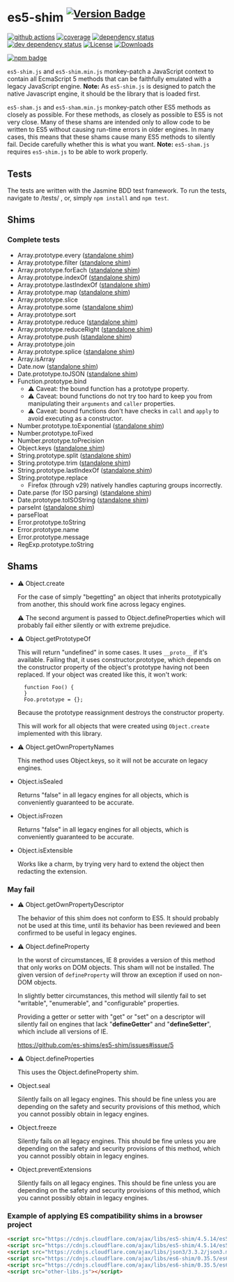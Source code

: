 # es5-shim <sup>[![Version Badge][npm-version-svg]][package-url]</sup>

[![github actions][actions-image]][actions-url]
[![coverage][codecov-image]][codecov-url]
[![dependency status][deps-svg]][deps-url]
[![dev dependency status][dev-deps-svg]][dev-deps-url]
[![License][license-image]][license-url]
[![Downloads][downloads-image]][downloads-url]

[![npm badge][npm-badge-png]][package-url]

`es5-shim.js` and `es5-shim.min.js` monkey-patch a JavaScript context to
contain all EcmaScript 5 methods that can be faithfully emulated with a
legacy JavaScript engine.
**Note:** As `es5-shim.js` is designed to patch the native Javascript
engine, it should be the library that is loaded first.

`es5-sham.js` and `es5-sham.min.js` monkey-patch other ES5 methods as
closely as possible.  For these methods, as closely as possible to ES5
is not very close.  Many of these shams are intended only to allow code
to be written to ES5 without causing run-time errors in older engines.
In many cases, this means that these shams cause many ES5 methods to
silently fail.  Decide carefully whether this is what you want.
**Note:** `es5-sham.js` requires `es5-shim.js` to be able to work properly.

## Tests

The tests are written with the Jasmine BDD test framework.
To run the tests, navigate to <root-folder>/tests/ , or,
simply `npm install` and `npm test`.

## Shims

### Complete tests ###

* Array.prototype.every ([standalone shim](https://www.npmjs.com/package/array.prototype.every))
* Array.prototype.filter ([standalone shim](https://www.npmjs.com/package/array.prototype.filter))
* Array.prototype.forEach ([standalone shim](https://www.npmjs.com/package/array.prototype.foreach))
* Array.prototype.indexOf ([standalone shim](https://www.npmjs.com/package/array.prototype.indexof))
* Array.prototype.lastIndexOf ([standalone shim](https://www.npmjs.com/package/array.prototype.lastindexof))
* Array.prototype.map ([standalone shim](https://www.npmjs.com/package/array.prototype.map))
* Array.prototype.slice
* Array.prototype.some ([standalone shim](https://www.npmjs.com/package/array.prototype.some))
* Array.prototype.sort
* Array.prototype.reduce ([standalone shim](https://www.npmjs.com/package/array.prototype.reduce))
* Array.prototype.reduceRight ([standalone shim](https://www.npmjs.com/package/array.prototype.reduceright))
* Array.prototype.push ([standalone shim](https://www.npmjs.com/package/array.prototype.push))
* Array.prototype.join
* Array.prototype.splice ([standalone shim](https://www.npmjs.com/package/array.prototype.splice))
* Array.isArray
* Date.now ([standalone shim](https://www.npmjs.com/package/date))
* Date.prototype.toJSON ([standalone shim](https://www.npmjs.com/package/date))
* Function.prototype.bind
    * :warning: Caveat: the bound function has a prototype property.
    * :warning: Caveat: bound functions do not try too hard to keep you
      from manipulating their ``arguments`` and ``caller`` properties.
    * :warning: Caveat: bound functions don't have checks in ``call`` and
      ``apply`` to avoid executing as a constructor.
* Number.prototype.toExponential ([standalone shim](https://www.npmjs.com/package/number.prototype.toexponential))
* Number.prototype.toFixed
* Number.prototype.toPrecision
* Object.keys ([standalone shim](https://www.npmjs.com/package/object-keys))
* String.prototype.split ([standalone shim](https://www.npmjs.com/package/string.prototype.split))
* String.prototype.trim ([standalone shim](https://www.npmjs.com/package/string.prototype.trim))
* String.prototype.lastIndexOf ([standalone shim](https://www.npmjs.com/package/string.prototype.lastindexof))
* String.prototype.replace
    * Firefox (through v29) natively handles capturing groups incorrectly.
* Date.parse (for ISO parsing) ([standalone shim](https://www.npmjs.com/package/date))
* Date.prototype.toISOString ([standalone shim](https://www.npmjs.com/package/date))
* parseInt ([standalone shim](https://www.npmjs.com/package/parseint))
* parseFloat
* Error.prototype.toString
* Error.prototype.name
* Error.prototype.message
* RegExp.prototype.toString

## Shams

* :warning: Object.create

    For the case of simply "begetting" an object that inherits
    prototypically from another, this should work fine across legacy
    engines.

    :warning: The second argument is passed to Object.defineProperties
    which will probably fail either silently or with extreme prejudice.

* :warning: Object.getPrototypeOf

    This will return "undefined" in some cases.  It uses `__proto__` if
    it's available.  Failing that, it uses constructor.prototype, which
    depends on the constructor property of the object's prototype having
    not been replaced.  If your object was created like this, it won't
    work:

        function Foo() {
        }
        Foo.prototype = {};

    Because the prototype reassignment destroys the constructor
    property.

    This will work for all objects that were created using
    `Object.create` implemented with this library.

* :warning: Object.getOwnPropertyNames

    This method uses Object.keys, so it will not be accurate on legacy
    engines.

* Object.isSealed

    Returns "false" in all legacy engines for all objects, which is
    conveniently guaranteed to be accurate.

* Object.isFrozen

    Returns "false" in all legacy engines for all objects, which is
    conveniently guaranteed to be accurate.

* Object.isExtensible

    Works like a charm, by trying very hard to extend the object then
    redacting the extension.

### May fail

* :warning: Object.getOwnPropertyDescriptor

    The behavior of this shim does not conform to ES5.  It should
    probably not be used at this time, until its behavior has been
    reviewed and been confirmed to be useful in legacy engines.

* :warning: Object.defineProperty

    In the worst of circumstances, IE 8 provides a version of this
    method that only works on DOM objects.  This sham will not be
    installed.  The given version of `defineProperty` will throw an
    exception if used on non-DOM objects.

    In slightly better circumstances, this method will silently fail to
    set "writable", "enumerable", and "configurable" properties.

    Providing a getter or setter with "get" or "set" on a descriptor
    will silently fail on engines that lack "__defineGetter__" and
    "__defineSetter__", which include all versions of IE.

    https://github.com/es-shims/es5-shim/issues#issue/5

* :warning: Object.defineProperties

    This uses the Object.defineProperty shim.

* Object.seal

    Silently fails on all legacy engines.  This should be
    fine unless you are depending on the safety and security
    provisions of this method, which you cannot possibly
    obtain in legacy engines.

* Object.freeze

    Silently fails on all legacy engines.  This should be
    fine unless you are depending on the safety and security
    provisions of this method, which you cannot possibly
    obtain in legacy engines.

* Object.preventExtensions

    Silently fails on all legacy engines.  This should be
    fine unless you are depending on the safety and security
    provisions of this method, which you cannot possibly
    obtain in legacy engines.

### Example of applying ES compatibility shims in a browser project

```html
<script src="https://cdnjs.cloudflare.com/ajax/libs/es5-shim/4.5.14/es5-shim.min.js"></script>
<script src="https://cdnjs.cloudflare.com/ajax/libs/es5-shim/4.5.14/es5-sham.min.js"></script>
<script src="https://cdnjs.cloudflare.com/ajax/libs/json3/3.3.2/json3.min.js"></script>
<script src="https://cdnjs.cloudflare.com/ajax/libs/es6-shim/0.35.5/es6-shim.min.js"></script>
<script src="https://cdnjs.cloudflare.com/ajax/libs/es6-shim/0.35.5/es6-sham.min.js"></script>
<script src="other-libs.js"></script>
```

[package-url]: https://npmjs.org/package/es5-shim
[npm-version-svg]: https://versionbadg.es/es-shims/es5-shim.svg
[deps-svg]: https://david-dm.org/es-shims/es5-shim.svg
[deps-url]: https://david-dm.org/es-shims/es5-shim
[dev-deps-svg]: https://david-dm.org/es-shims/es5-shim/dev-status.svg
[dev-deps-url]: https://david-dm.org/es-shims/es5-shim#info=devDependencies
[npm-badge-png]: https://nodei.co/npm/es5-shim.png?downloads=true&stars=true
[license-image]: https://img.shields.io/npm/l/es5-shim.svg
[license-url]: LICENSE
[downloads-image]: https://img.shields.io/npm/dm/es5-shim.svg
[downloads-url]: https://npm-stat.com/charts.html?package=es5-shim
[codecov-image]: https://codecov.io/gh/es-shims/es5-shim/branch/main/graphs/badge.svg
[codecov-url]: https://app.codecov.io/gh/es-shims/es5-shim/
[actions-image]: https://img.shields.io/endpoint?url=https://github-actions-badge-u3jn4tfpocch.runkit.sh/es-shims/es5-shim
[actions-url]: https://github.com/es-shims/es5-shim/actions
